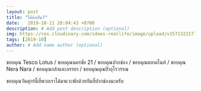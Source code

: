 ```yaml
---
layout: post
title: "ได้ผ้าเย็น?"
date:   2019-10-11 20:04:43 +0700
description: # Add post description (optional)
img: https://res.cloudinary.com/sdees-reallife/image/upload/v1571322177/IMG_20191011_195629.jpg # Add image post (optional)
tags: [2019-10]
author: # Add name author (optional)
---
```

ขอบคุณ Tesco Lotus / ขอบคุณนครชัย 21 / ขอบคุณปากช่อง / ขอบคุณตลาดไนท์ / ขอบคุณ Nera Nara / ขอบคุณกล้าและภรรยา / ขอบคุณคุณป้าอุไรวรรณ

<i class="fa fa-child" style="color:plum"></i>

ขอบคุณวันศุกร์นี้ที่พวกเราได้มาแวะพักด้วยกันที่ปากช่องนะครับ
